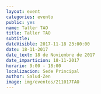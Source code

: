 ```yaml
---
layout: event
categories: evento
public: yes
name: Taller TAO
title: Taller TAO
subtitle:
dateVisible: 2017-11-18 23:00:00
date: 18-11-2017
date_text: 18 de Noviembre de 2017
date_imparticion: 18-11-2017
horario: 9:00 - 18:00
localizacion: Sede Principal
author: Salud-Zen
image: img/eventos/211017TAO
---
```


